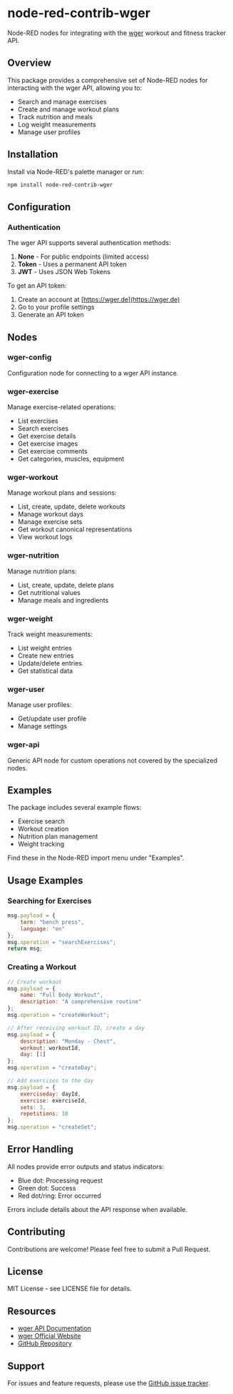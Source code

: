 # node-red-contrib-wger

Node-RED nodes for integrating with the [wger](https://wger.de) workout and fitness tracker API.

## Overview

This package provides a comprehensive set of Node-RED nodes for interacting with the wger API, allowing you to:

- Search and manage exercises
- Create and manage workout plans
- Track nutrition and meals
- Log weight measurements
- Manage user profiles

## Installation

Install via Node-RED's palette manager or run:

```bash
npm install node-red-contrib-wger
```

## Configuration

### Authentication

The wger API supports several authentication methods:

1. **None** - For public endpoints (limited access)
2. **Token** - Uses a permanent API token
3. **JWT** - Uses JSON Web Tokens

To get an API token:
1. Create an account at [https://wger.de](https://wger.de)
2. Go to your profile settings
3. Generate an API token

## Nodes

### wger-config
Configuration node for connecting to a wger API instance.

### wger-exercise
Manage exercise-related operations:
- List exercises
- Search exercises
- Get exercise details
- Get exercise images
- Get exercise comments
- Get categories, muscles, equipment

### wger-workout
Manage workout plans and sessions:
- List, create, update, delete workouts
- Manage workout days
- Manage exercise sets
- Get workout canonical representations
- View workout logs

### wger-nutrition
Manage nutrition plans:
- List, create, update, delete plans
- Get nutritional values
- Manage meals and ingredients

### wger-weight
Track weight measurements:
- List weight entries
- Create new entries
- Update/delete entries
- Get statistical data

### wger-user
Manage user profiles:
- Get/update user profile
- Manage settings

### wger-api
Generic API node for custom operations not covered by the specialized nodes.

## Examples

The package includes several example flows:
- Exercise search
- Workout creation
- Nutrition plan management
- Weight tracking

Find these in the Node-RED import menu under "Examples".

## Usage Examples

### Searching for Exercises

```javascript
msg.payload = {
    term: "bench press",
    language: "en"
};
msg.operation = "searchExercises";
return msg;
```

### Creating a Workout

```javascript
// Create workout
msg.payload = {
    name: "Full Body Workout",
    description: "A comprehensive routine"
};
msg.operation = "createWorkout";

// After receiving workout ID, create a day
msg.payload = {
    description: "Monday - Chest",
    workout: workoutId,
    day: [1]
};
msg.operation = "createDay";

// Add exercises to the day
msg.payload = {
    exerciseday: dayId,
    exercise: exerciseId,
    sets: 3,
    repetitions: 10
};
msg.operation = "createSet";
```

## Error Handling

All nodes provide error outputs and status indicators:
- Blue dot: Processing request
- Green dot: Success
- Red dot/ring: Error occurred

Errors include details about the API response when available.

## Contributing

Contributions are welcome! Please feel free to submit a Pull Request.

## License

MIT License - see LICENSE file for details.

## Resources

- [wger API Documentation](https://wger.readthedocs.io/en/latest/api.html)
- [wger Official Website](https://wger.de)
- [GitHub Repository](https://github.com/wger-project/wger)

## Support

For issues and feature requests, please use the [GitHub issue tracker](https://github.com/democratize-technology/node-red-contrib-wger/issues).
